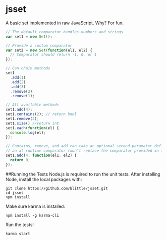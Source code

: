 jsset
=====

A basic set implemented in raw JavaScript. Why? For fun.

```javascript
// The default comparator handles numbers and strings
var set1 = new Set();

// Provide a custom comparator
var set2 = new Set(function(el1, el2) {
  // Comparator should return -1, 0, or 1
});

// Can chain methods
set1
  .add(1)
  .add(2)
  .add(3)
  .remove(2)
  .remove(1);

// All available methods
set1.add(4);
set1.contains(2); // return bool
set1.remove(2);
set1.size() //return int
set1.each(function(el) {
  console.log(el);
});

// Contains, remove, and add can take an optional second paramater defining a 
// an at runtime comparator (won't replace the comparator provided in the constructor)
set1.add(4, function(el1, el2) {
  return 0;
});
```

##Running the Tests
Node.js is required to run the unit tests. After installing Node, install the local packages with:
```
git clone https://github.com/blittle/jsset.git
cd jsset
npm install
```

Make sure karma is installed:
```
npm install -g karma-cli
```

Run the tests!
```
karma start
```


